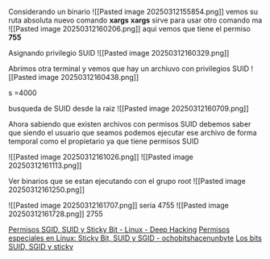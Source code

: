 Considerando un binario
![[Pasted image 20250312155854.png]]
vemos su ruta absoluta
nuevo comando **xargs**
**xargs** sirve para usar otro comando ma
![[Pasted image 20250312160206.png]]
aqui vemos que tiene el permiso **755**

Asignando privilegio SUID
![[Pasted image 20250312160329.png]]

Abrimos otra terminal y vemos que hay un archiuvo con privilegios SUID
![[Pasted image 20250312160438.png]]

s =4000

busqueda de SUID desde la raiz
![[Pasted image 20250312160709.png]]

Ahora sabiendo que existen archivos con permisos SUID debemos saber que siendo el usuario que seamos podemos ejecutar ese archivo de forma temporal como el propietario ya que tiene permisos SUID

![[Pasted image 20250312161026.png]] ![[Pasted image 20250312161113.png]]



Ver binarios que se estan ejecutando con el grupo root
![[Pasted image 20250312161250.png]]



![[Pasted image 20250312161707.png]]
seria 4755
![[Pasted image 20250312161728.png]]
2755




[Permisos SGID, SUID y Sticky Bit - Linux - Deep Hacking](https://deephacking.tech/permisos-sgid-suid-y-sticky-bit-linux/#:~:text=Permiso%20SGID,-El%20permiso%20SGID&text=Si%20se%20establece%20en%20un,perteneciente%2C%20el%20grupo%20del%20directorio.)
[Permisos especiales en Linux: Sticky Bit, SUID y SGID - ochobitshacenunbyte](https://www.ochobitshacenunbyte.com/2019/06/17/permisos-especiales-en-linux-sticky-bit-suid-y-sgid/)
[Los bits SUID, SGID y sticky](https://www.ibiblio.org/pub/linux/docs/LuCaS/Manuales-LuCAS/SEGUNIX/unixsec-2.1-html/node56.html)